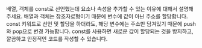배열, 객체를 const로 선언했는데 요소나 속성을 추가할 수 있는 이유에 대해서 설명해주세요.
배열과 객체는 참조자료형이기 때문에 변수에 값이 아닌 주소를 할당합니다. const 키워드로 선언 및 할당을 하더라도, 해당 변수에는 주소만 담겨있기 때문에 push와 pop으로 변경 가능합니다. const를 사용하면 새로운 값이 할당되는 것을 방지하고, 깔끔하고 안정적인 코드를 작성할 수 있습니다. 